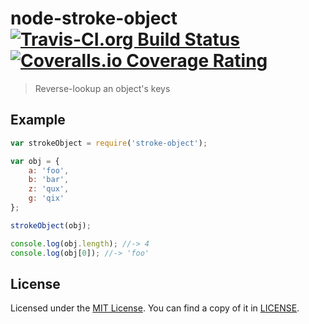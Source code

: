 # node-stroke-object [![Travis-CI.org Build Status](https://img.shields.io/travis/Qix-/node-stroke-object.svg?style=flat-square)](https://travis-ci.org/Qix-/node-stroke-object) [![Coveralls.io Coverage Rating](https://img.shields.io/coveralls/Qix-/node-stroke-object.svg?style=flat-square)](https://coveralls.io/r/Qix-/node-stroke-object)
> Reverse-lookup an object's keys

## Example

```javascript
var strokeObject = require('stroke-object');

var obj = {
	a: 'foo',
	b: 'bar',
	z: 'qux',
	g: 'qix'
};

strokeObject(obj);

console.log(obj.length); //-> 4
console.log(obj[0]); //-> 'foo'
```

## License
Licensed under the [MIT License](http://opensource.org/licenses/MIT).
You can find a copy of it in [LICENSE](LICENSE).
